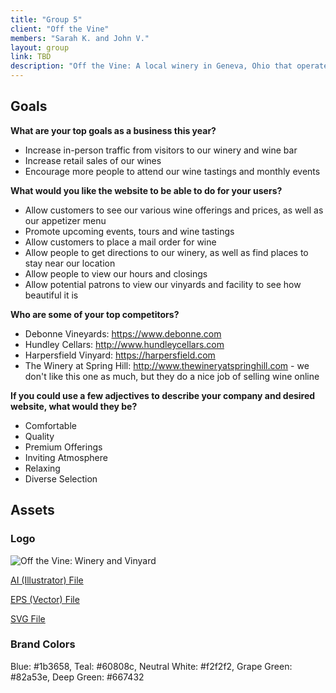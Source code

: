 ```yaml
---
title: "Group 5"
client: "Off the Vine"
members: "Sarah K. and John V."
layout: group
link: TBD
description: "Off the Vine: A local winery in Geneva, Ohio that operates a small walk-in wine-bar."
---
```


## Goals

**What are your top goals as a business this year?**

* Increase in-person traffic from visitors to our winery and wine bar
* Increase retail sales of our wines
* Encourage more people to attend our wine tastings and monthly events

**What would you like the website to be able to do for your users?**

* Allow customers to see our various wine offerings and prices, as well as our appetizer menu
* Promote upcoming events, tours and wine tastings
* Allow customers to place a mail order for wine
* Allow people to get directions to our winery, as well as find places to stay near our location
* Allow people to view our hours and closings
* Allow potential patrons to view our vinyards and facility to see how beautiful it is

**Who are some of your top competitors?**

* Debonne Vineyards: https://www.debonne.com
* Hundley Cellars: http://www.hundleycellars.com
* Harpersfield Vinyard: https://harpersfield.com
* The Winery at Spring Hill: http://www.thewineryatspringhill.com - we don't like this one as much, but they do a nice job of selling wine online

**If you could use a few adjectives to describe your company and desired website, what would they be?**

* Comfortable
* Quality
* Premium Offerings
* Inviting Atmosphere
* Relaxing
* Diverse Selection


## Assets

### Logo
<img src="/groups/assets/group5/off-the-vine.svg" alt="Off the Vine: Winery and Vinyard" />

<a href="/groups/assets/group5/Off-The-Vine-Final.ai">AI (Illustrator) File</a>

<a href="/groups/assets/group5/Off-The-Vine-Final.eps">EPS (Vector) File</a>

<a href="/groups/assets/group5/off-the-vine.svg">SVG File</a>

### Brand Colors

Blue: #1b3658, Teal: #60808c, Neutral White: #f2f2f2, Grape Green: #82a53e, Deep Green: #667432